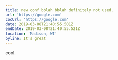 ```yaml
---
title: new conf bblah bblah definitely not used.
url: 'https://google.com'
cocUrl: 'https://google.com'
date: 2019-03-08T21:40:55.501Z
endDate: 2019-03-08T21:40:55.521Z
location: 'Madison, WI'
byline: It's great
---
```

cool.
